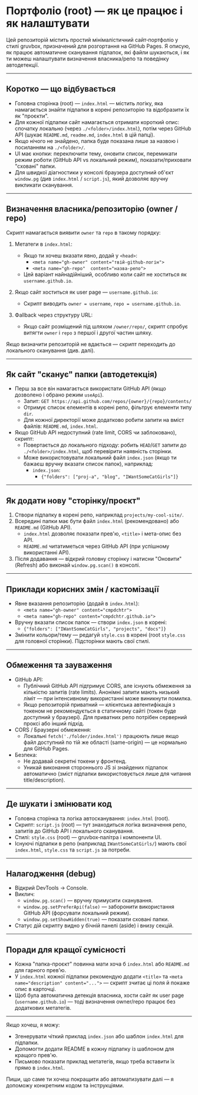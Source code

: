 # Портфоліо (root) — як це працює і як налаштувати

Цей репозиторій містить простий мінімалістичний сайт‑портфоліо у стилі gruvbox, призначений для розгортання на GitHub Pages. Я описую, як працює автоматичне сканування підпапок, які файли шукаються, і як ти можеш налаштувати визначення власника/репо та поведінку автодетекції.

---

## Коротко — що відбувається
- Головна сторінка (root) — `index.html` — містить логіку, яка намагається знайти підпапки в корені репозиторію та відобразити їх як "проєкти".
- Для кожної підпапки сайт намагається отримати короткий опис: спочатку локально (через `./<folder>/index.html`), потім через GitHub API (шукає `README.md`, `readme.md`, `index.html` в цій папці).
- Якщо нічого не знайдено, папка буде показана лише за назвою і посиланням на `./<folder>/`.
- UI має кнопки: переключити тему, оновити список, перемикати режим роботи (GitHub API vs локальний режим), показати/приховати "сховані" папки.
- Для швидкої діагностики у консолі браузера доступний об'єкт `window.pg` (див `index.html` / `script.js`), який дозволяє вручну викликати сканування.

---

## Визначення власника/репозиторію (owner / repo)
Скрипт намагається виявити `owner` та `repo` в такому порядку:

1. Метатеги в `index.html`:
   - Якщо ти хочеш вказати явно, додай у `<head>`:
     - `<meta name="gh-owner" content="твій-github-логін">`
     - `<meta name="gh-repo"  content="назва-репо">`
   - Цей варіант найнадійніший, особливо коли сайт не хоститься як `username.github.io`.

2. Якщо сайт хоститься як user page — `username.github.io`:
   - Скрипт виводить `owner = username`, `repo = username.github.io`.

3. Фallback через структуру URL:
   - Якщо сайт розміщений під шляхом `/owner/repo/`, скрипт спробує витягти `owner` і `repo` з першої і другої частин шляху.

Якщо визначити репозиторій не вдається — скрипт переходить до локального сканування (див. далі).

---

## Як сайт "сканує" папки (автодетекція)
- Перш за все він намагається використати GitHub API (якщо дозволено і обрано режим `useApi`).
  - Запит: `GET https://api.github.com/repos/{owner}/{repo}/contents/`
  - Отримує список елементів в корені репо, фільтрує елементи типу `dir`.
  - Для кожної директорії може додатково робити запити на вміст файлів: `README.md`, `index.html`.
- Якщо GitHub API недоступний (rate limit, CORS чи заблоковано), скрипт:
  - Повертається до локального підходу: робить `HEAD`/`GET` запити до `./<folder>/index.html`, щоб перевірити наявність сторінки.
  - Може використовувати локальний файл `index.json` (якщо ти бажаєш вручну вказати список папок), наприклад:
    - `index.json`:
      - `{"folders": ["proj-a", "blog", "IWantSomeCatGirls"]}`

---

## Як додати нову "сторінку/проєкт"
1. Створи підпапку в корені репо, наприклад `projects/my-cool-site/`.
2. Всередині папки має бути файл `index.html` (рекомендовано) або `README.md` (GitHub API).
   - `index.html` дозволяє показати прев'ю, `<title>` і мета-опис без API.
   - `README.md` читатиметься через GitHub API (при успішному використанні API).
3. Після додавання — відкрий головну сторінку і натисни "Оновити" (Refresh) або виконай `window.pg.scan()` в консолі.

---

## Приклади корисних змін / кастомізації
- Явне вказання репозиторію (додай в `index.html`):
  - `<meta name="gh-owner" content="cmpdchtr">`
  - `<meta name="gh-repo" content="cmpdchtr.github.io">`
- Вручну вказати список папок — створи `index.json` в корені:
  - `{"folders": ["IWantSomeCatGirls", "projects", "docs"]}`
- Змінити кольори/тему — редагуй `style.css` в корені (root `style.css` для головної сторінки). Підсторінки мають свої стилі.

---

## Обмеження та зауваження
- GitHub API:
  - Публічний GitHub API підтримує CORS, але існують обмеження за кількістю запитів (rate limits). Анонімні запити мають низький ліміт — при інтенсивному використанні може виникнути помилка.
  - Якщо репозиторій приватний — клієнтська автентифікація з токеном не рекомендується в статичному сайті (токен буде доступний у браузері). Для приватних репо потрібен серверний проксі або інший підхід.
- CORS / Браузерні обмеження:
  - Локальні `fetch('./folder/index.html')` працюють лише якщо файл доступний по тій же області (same-origin) — це нормально для GitHub Pages.
- Безпека:
  - Не додавай секретні токени у фронтенд.
  - Уникай виконання стороннього JS зі знайдених підпапок автоматично (зміст підпапки використовується лише для читання title/description).

---

## Де шукати і змінювати код
- Головна сторінка та логіка автосканування: `index.html` (root).
- Скрипт: `script.js` (root) — тут знаходиться логіка визначення репо, запитів до GitHub API і локального сканування.
- Стилі: `style.css` (root) — gruvbox‑палітра і компоненти UI.
- Існуючі підпапки в репо (наприклад `IWantSomeCatGirls/`) мають свої `index.html`, `style.css` та `script.js` за потреби.

---

## Налагодження (debug)
- Відкрий DevTools → Console.
- Виклич:
  - `window.pg.scan()` — вручну примусити сканування.
  - `window.pg.setPreferApi(false)` — заборонити використання GitHub API (форсувати локальний режим).
  - `window.pg.setShowHidden(true)` — показати сховані папки.
- Статус дій скрипту видно у бічній панелі (aside) і внизу секцій.

---

## Поради для кращої сумісності
- Кожна "папка-проєкт" повинна мати хоча б `index.html` або `README.md` для гарного прев'ю.
- У `index.html` кожної підпапки рекомендую додати `<title>` та `<meta name="description" content="...">` — скрипт зчитає ці поля й покаже опис в карточці.
- Щоб була автоматична детекція власника, хости сайт як user page (`username.github.io`) — тоді визначення owner/repo працює без додаткових метатегів.

---

Якщо хочеш, я можу:
- Згенерувати чіткий приклад `index.json` або шаблон `index.html` для підпапки.
- Допомогти додати README в кожну підпапку із шаблоном для кращого прев'ю.
- Письмово показати приклад метатегів, якщо треба вставити їх прямо в `index.html`.

Пиши, що саме ти хочеш покращити або автоматизувати далі — я допоможу конкретним кодом та інструкціями.